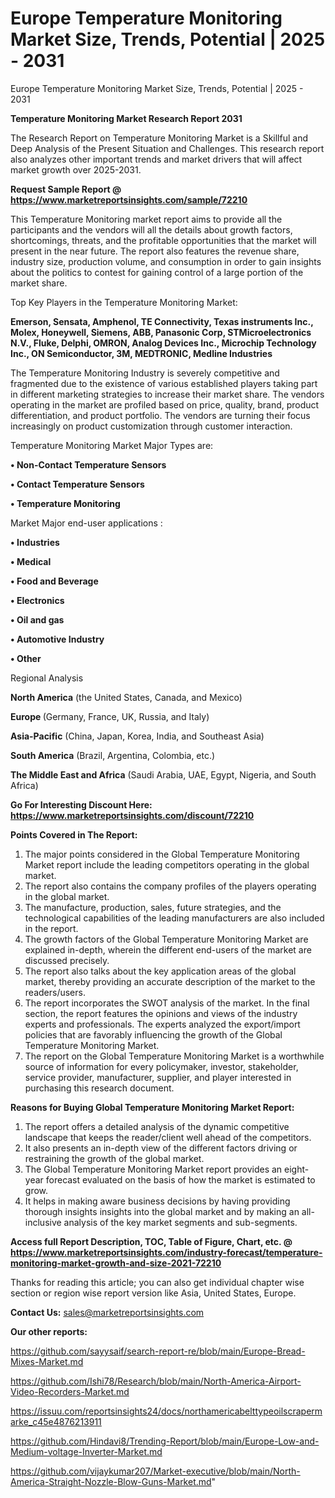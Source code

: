 # Europe Temperature Monitoring Market Size, Trends, Potential | 2025 - 2031
Europe Temperature Monitoring Market Size, Trends, Potential | 2025 - 2031

<strong>Temperature Monitoring Market Research Report 2031</strong>

The Research Report on Temperature Monitoring Market is a Skillful and Deep Analysis of the Present Situation and Challenges. This research report also analyzes other important trends and market drivers that will affect market growth over 2025-2031.

<strong>Request Sample Report @ <a href=https://www.marketreportsinsights.com/sample/72210>https://www.marketreportsinsights.com/sample/72210</a></strong>

This Temperature Monitoring market report aims to provide all the participants and the vendors will all the details about growth factors, shortcomings, threats, and the profitable opportunities that the market will present in the near future. The report also features the revenue share, industry size, production volume, and consumption in order to gain insights about the politics to contest for gaining control of a large portion of the market share.

Top Key Players in the Temperature Monitoring Market:

<strong>Emerson, Sensata, Amphenol, TE Connectivity, Texas instruments Inc., Molex, Honeywell, Siemens, ABB, Panasonic Corp, STMicroelectronics N.V., Fluke, Delphi, OMRON, Analog Devices Inc., Microchip Technology Inc., ON Semiconductor, 3M, MEDTRONIC, Medline Industries</strong>

The Temperature Monitoring Industry is severely competitive and fragmented due to the existence of various established players taking part in different marketing strategies to increase their market share. The vendors operating in the market are profiled based on price, quality, brand, product differentiation, and product portfolio. The vendors are turning their focus increasingly on product customization through customer interaction.

Temperature Monitoring Market Major Types are:

<strong>• Non-Contact Temperature Sensors

• Contact Temperature Sensors

• Temperature Monitoring</strong>

Market Major end-user applications :

<strong>• Industries

• Medical

• Food and Beverage

• Electronics

• Oil and gas

• Automotive Industry

• Other</strong>

Regional Analysis

</u><strong><b>North America</b></strong> (the United States, Canada, and Mexico)

<strong><b>Europe </b></strong>(Germany, France, UK, Russia, and Italy)

<strong><b>Asia-Pacific</b></strong> (China, Japan, Korea, India, and Southeast Asia)

<strong><b>South America</b></strong> (Brazil, Argentina, Colombia, etc.)

<strong><b>The Middle East and Africa</b></strong> (Saudi Arabia, UAE, Egypt, Nigeria, and South Africa)

<strong>Go For Interesting Discount Here: <a href=https://www.marketreportsinsights.com/discount/72210>https://www.marketreportsinsights.com/discount/72210</a></strong>

<strong>Points Covered in The Report:</strong>
<ol>
  <li>The major points considered in the Global Temperature Monitoring Market report include the leading competitors operating in the global market.</li>
  <li>The report also contains the company profiles of the players operating in the global market.</li>
  <li>The manufacture, production, sales, future strategies, and the technological capabilities of the leading manufacturers are also included in the report.</li>
  <li>The growth factors of the Global Temperature Monitoring Market are explained in-depth, wherein the different end-users of the market are discussed precisely.</li>
  <li>The report also talks about the key application areas of the global market, thereby providing an accurate description of the market to the readers/users.</li>
  <li>The report incorporates the SWOT analysis of the market. In the final section, the report features the opinions and views of the industry experts and professionals. The experts analyzed the export/import policies that are favorably influencing the growth of the Global Temperature Monitoring Market.</li>
  <li>The report on the Global Temperature Monitoring Market is a worthwhile source of information for every policymaker, investor, stakeholder, service provider, manufacturer, supplier, and player interested in purchasing this research document.</li>
</ol>
<strong>Reasons for Buying Global Temperature Monitoring Market Report:</strong>

<ol>
  <li>The report offers a detailed analysis of the dynamic competitive landscape that keeps the reader/client well ahead of the competitors.</li>
  <li>It also presents an in-depth view of the different factors driving or restraining the growth of the global market.</li>
  <li>The Global Temperature Monitoring Market report provides an eight-year forecast evaluated on the basis of how the market is estimated to grow.</li>
  <li>It helps in making aware business decisions by having providing thorough insights insights into the global market and by making an all-inclusive analysis of the key market segments and sub-segments.</li>
</ol>
<strong>Access full Report Description, TOC, Table of Figure, Chart, etc. @ <a href=https://www.marketreportsinsights.com/industry-forecast/temperature-monitoring-market-growth-and-size-2021-72210>https://www.marketreportsinsights.com/industry-forecast/temperature-monitoring-market-growth-and-size-2021-72210</a></strong>


Thanks for reading this article; you can also get individual chapter wise section or region wise report version like Asia, United States, Europe.

<strong>Contact Us:</strong>
sales@marketreportsinsights.com

<strong>Our other reports:</strong>

<a href=https://github.com/sayysaif/search-report-re/blob/main/Europe-Bread-Mixes-Market.md>https://github.com/sayysaif/search-report-re/blob/main/Europe-Bread-Mixes-Market.md</a>

<a href=https://github.com/Ishi78/Research/blob/main/North-America-Airport-Video-Recorders-Market.md>https://github.com/Ishi78/Research/blob/main/North-America-Airport-Video-Recorders-Market.md</a>

<a href=https://issuu.com/reportsinsights24/docs/northamericabelttypeoilscrapermarke_c45e4876213911>https://issuu.com/reportsinsights24/docs/northamericabelttypeoilscrapermarke_c45e4876213911</a>

<a href=https://github.com/Hindavi8/Trending-Report/blob/main/Europe-Low-and-Medium-voltage-Inverter-Market.md>https://github.com/Hindavi8/Trending-Report/blob/main/Europe-Low-and-Medium-voltage-Inverter-Market.md</a>

<a href=https://github.com/vijaykumar207/Market-executive/blob/main/North-America-Straight-Nozzle-Blow-Guns-Market.md>https://github.com/vijaykumar207/Market-executive/blob/main/North-America-Straight-Nozzle-Blow-Guns-Market.md</a>"
